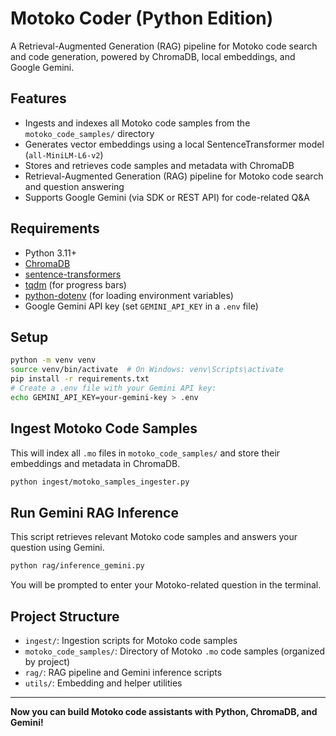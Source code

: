 # Motoko Coder (Python Edition)

A Retrieval-Augmented Generation (RAG) pipeline for Motoko code search and code generation, powered by ChromaDB, local embeddings, and Google Gemini.

## Features
- Ingests and indexes all Motoko code samples from the `motoko_code_samples/` directory
- Generates vector embeddings using a local SentenceTransformer model (`all-MiniLM-L6-v2`)
- Stores and retrieves code samples and metadata with ChromaDB
- Retrieval-Augmented Generation (RAG) pipeline for Motoko code search and question answering
- Supports Google Gemini (via SDK or REST API) for code-related Q&A

## Requirements
- Python 3.11+
- [ChromaDB](https://www.trychroma.com/)
- [sentence-transformers](https://www.sbert.net/)
- [tqdm](https://tqdm.github.io/) (for progress bars)
- [python-dotenv](https://pypi.org/project/python-dotenv/) (for loading environment variables)
- Google Gemini API key (set `GEMINI_API_KEY` in a `.env` file)

## Setup
```bash
python -m venv venv
source venv/bin/activate  # On Windows: venv\Scripts\activate
pip install -r requirements.txt
# Create a .env file with your Gemini API key:
echo GEMINI_API_KEY=your-gemini-key > .env
```

## Ingest Motoko Code Samples
This will index all `.mo` files in `motoko_code_samples/` and store their embeddings and metadata in ChromaDB.
```bash
python ingest/motoko_samples_ingester.py
```

## Run Gemini RAG Inference
This script retrieves relevant Motoko code samples and answers your question using Gemini.
```bash
python rag/inference_gemini.py
```
You will be prompted to enter your Motoko-related question in the terminal.

## Project Structure
- `ingest/`: Ingestion scripts for Motoko code samples
- `motoko_code_samples/`: Directory of Motoko `.mo` code samples (organized by project)
- `rag/`: RAG pipeline and Gemini inference scripts
- `utils/`: Embedding and helper utilities

---

**Now you can build Motoko code assistants with Python, ChromaDB, and Gemini!**